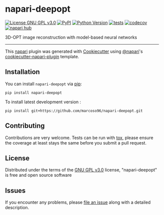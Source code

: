 # napari-deepopt

[![License GNU GPL v3.0](https://img.shields.io/pypi/l/napari-deepopt.svg?color=green)](https://github.com/marcoso96/napari-deepopt/raw/main/LICENSE)
[![PyPI](https://img.shields.io/pypi/v/napari-deepopt.svg?color=green)](https://pypi.org/project/napari-deepopt)
[![Python Version](https://img.shields.io/pypi/pyversions/napari-deepopt.svg?color=green)](https://python.org)
[![tests](https://github.com/marcoso96/napari-deepopt/workflows/tests/badge.svg)](https://github.com/marcoso96/napari-deepopt/actions)
[![codecov](https://codecov.io/gh/marcoso96/napari-deepopt/branch/main/graph/badge.svg)](https://codecov.io/gh/marcoso96/napari-deepopt)
[![napari hub](https://img.shields.io/endpoint?url=https://api.napari-hub.org/shields/napari-deepopt)](https://napari-hub.org/plugins/napari-deepopt)

3D-OPT image reconstruction with model-based neural networks

----------------------------------

This [napari] plugin was generated with [Cookiecutter] using [@napari]'s [cookiecutter-napari-plugin] template.

<!--
Don't miss the full getting started guide to set up your new package:
https://github.com/napari/cookiecutter-napari-plugin#getting-started

and review the napari docs for plugin developers:
https://napari.org/stable/plugins/index.html
-->

## Installation

You can install `napari-deepopt` via [pip]:

    pip install napari-deepopt



To install latest development version :

    pip install git+https://github.com/marcoso96/napari-deepopt.git


## Contributing

Contributions are very welcome. Tests can be run with [tox], please ensure
the coverage at least stays the same before you submit a pull request.

## License

Distributed under the terms of the [GNU GPL v3.0] license,
"napari-deepopt" is free and open source software

## Issues

If you encounter any problems, please [file an issue] along with a detailed description.

[napari]: https://github.com/napari/napari
[Cookiecutter]: https://github.com/audreyr/cookiecutter
[@napari]: https://github.com/napari
[MIT]: http://opensource.org/licenses/MIT
[BSD-3]: http://opensource.org/licenses/BSD-3-Clause
[GNU GPL v3.0]: http://www.gnu.org/licenses/gpl-3.0.txt
[GNU LGPL v3.0]: http://www.gnu.org/licenses/lgpl-3.0.txt
[Apache Software License 2.0]: http://www.apache.org/licenses/LICENSE-2.0
[Mozilla Public License 2.0]: https://www.mozilla.org/media/MPL/2.0/index.txt
[cookiecutter-napari-plugin]: https://github.com/napari/cookiecutter-napari-plugin

[file an issue]: https://github.com/marcoso96/napari-deepopt/issues

[napari]: https://github.com/napari/napari
[tox]: https://tox.readthedocs.io/en/latest/
[pip]: https://pypi.org/project/pip/
[PyPI]: https://pypi.org/
